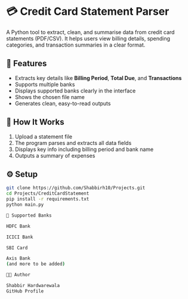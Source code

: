 # 💳 Credit Card Statement Parser

A Python tool to extract, clean, and summarise data from credit card statements (PDF/CSV). 
It helps users view billing details, spending categories, and transaction summaries in a clear format.

## 🚀 Features
- Extracts key details like **Billing Period**, **Total Due**, and **Transactions**
- Supports multiple banks
- Displays supported banks clearly in the interface
- Shows the chosen file name
- Generates clean, easy-to-read outputs

## 🧠 How It Works
1. Upload a statement file  
2. The program parses and extracts all data fields  
3. Displays key info including billing period and bank name  
4. Outputs a summary of expenses

## ⚙️ Setup
```bash
git clone https://github.com/Shabbirh10/Projects.git
cd Projects/CreditCardStatement
pip install -r requirements.txt
python main.py

🧩 Supported Banks

HDFC Bank

ICICI Bank

SBI Card

Axis Bank
(and more to be added)

👨‍💻 Author

Shabbir Hardwarewala
GitHub Profile
